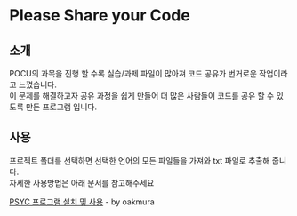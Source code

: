 # Please Share your Code

## 소개
POCU의 과목을 진행 할 수록 실습/과제 파일이 많아져 코드 공유가 번거로운 작업이라고 느꼈습니다.  
이 문제를 해결하고자 공유 과정을 쉽게 만들어 더 많은 사람들이 코드를 공유 할 수 있도록 만든 프로그램 입니다.

## 사용
프로젝트 폴더를 선택하면 선택한 언어의 모든 파일들을 가져와 txt 파일로 추출해 줍니다.  
자세한 사용방법은 아래 문서를 참고해주세요

[PSYC 프로그램 설치 및 사용](https://docs.google.com/document/d/1htU20ynckoBCVjZoKyCZ85lWflPBinkvCr9ORYsy4OM/edit) - by oakmura
